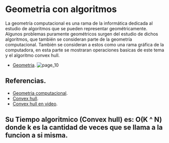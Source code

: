 # Geometria con algoritmos
La geometría computacional es una rama de la informática dedicada al estudio de algoritmos que se pueden representar geométricamente. 
Algunos problemas puramente geométricos surgen del estudio de dichos algoritmos, que también se consideran parte de la geometría computacional. 
También se consideran a estos como una rama gráfica de la computadora, en esta parte se mostraran operaciones basicas de este tema y el algoritmo convex hull.

* [Geometria](https://github.com/Lutyvr02/Algoritmica/blob/main/Contenidos/Geometria/Geo.cpp).
![page_10](https://user-images.githubusercontent.com/101956531/199833798-55146a0d-664c-45d6-a798-c2b56c2cc4b7.jpg)


## Referencias.
* [Geometria computacional](https://en.wikipedia.org/wiki/Computational_geometry).
* [Convex hull](https://cp-algorithms.com/geometry/convex-hull.html).
* [Convex hull en video](https://www.youtube.com/watch?v=B2AJoQSZf4M).

## Su Tiempo algoritmico (Convex hull) es: O(K ^ N) donde k es la cantidad de veces que se llama a la funcion a si misma.
